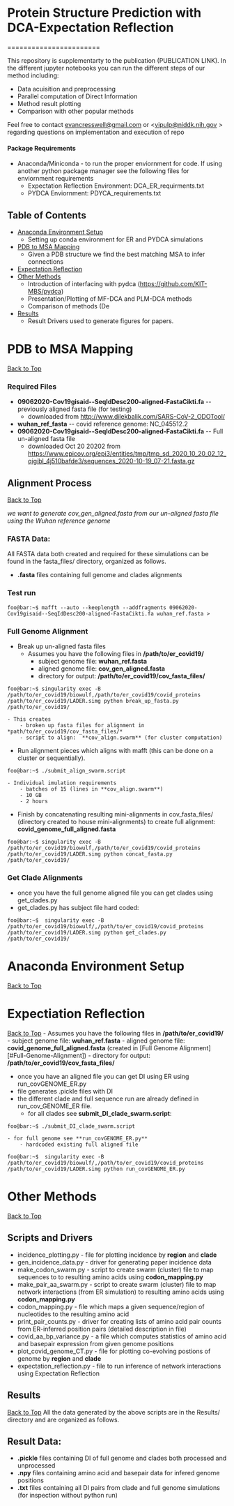 
# Protein Structure Prediction with DCA-Expectation Reflection
=======================

This repository is supplementarty to the publication (PUBLICATION LINK). In the different jupyter notebooks you can run the different steps of our method including:
* Data acuisition and preprocessing 
* Parallel computation of Direct Information
* Method result plotting
* Comparison with other popular methods

Feel free to contact <evancresswell@gmail.com> or <vipulp@niddk.nih.gov > regarding questions on implementation and execution of repo

#### Package Requirements
- Anaconda/Miniconda - to run the proper enviornment for code. If using another python package manager see the following files for enviornment requirements 
    - Expectation Reflection Environment: DCA_ER_requirments.txt
    - PYDCA Enviornment: PDYCA_requirements.txt

## Table of Contents
- [Anaconda Environment Setup](#Anaconda-Environment-Setup)
	- Setting up conda environment for ER and PYDCA simulations
- [PDB to MSA Mapping](#PDB-to-MSA-Mapping)
	- Given a PDB structure we find the best matching MSA to infer connections
- [Expectation Reflection](#Expectation-Reflection)
- [Other Methods](#Other-Methods)
	- Introduction of interfacing with pydca (https://github.com/KIT-MBS/pydca)
	- Presentation/Plotting of MF-DCA and PLM-DCA methods
	- Comparison of methods (De
- [Results](#Results)
	- Result Drivers used to generate figures for papers.

# PDB to MSA Mapping
[Back to Top](#Table-of-Contents)

### Required Files
* **09062020-Cov19gisaid--SeqIdDesc200-aligned-FastaCikti.fa** -- previously aligned fasta file (for testing)
	* downloaded from http://www.dilekbalik.com/SARS-CoV-2_ODOTool/
* **wuhan_ref_fasta** -- covid reference genome: NC_045512.2
* **09062020-Cov19gisaid--SeqIdDesc200-aligned-FastaCikti.fa** -- Full un-aligned fasta file
	* downloaded Oct 20 20202 from https://www.epicov.org/epi3/entities/tmp/tmp_sd_2020_10_20_02_12_qigibl_4j510bafde3/sequences_2020-10-19_07-21.fasta.gz

## Alignment Process
[Back to Top](#Table-of-Contents)

*we want to generate cov_gen_aligned.fasta from our un-aligned fasta file using the Wuhan reference genome*

### FASTA Data:
All FASTA data both created and required for these simulations can be found in the fasta_files/ directory, organized as follows.
- **.fasta** files containing full genome and clades alignments
### Test run

```console
foo@bar:~$ mafft --auto --keeplength --addfragments 09062020-Cov19gisaid--SeqIdDesc200-aligned-FastaCikti.fa wuhan_ref.fasta > 
```

### Full Genome Alignment
- Break up un-aligned fasta files
	- Assumes you have the following files in **/path/to/er_covid19/** 
		- subject genome file: **wuhan_ref.fasta** 
		- aligned genome file: **cov_gen_aligned.fasta** 
		- directory for output: **/path/to/er_covid19/cov_fasta_files/**
```console
foo@bar:~$ singularity exec -B /path/to/er_covid19/biowulf,/path/to/er_covid19/covid_proteins /path/to/er_covid19/LADER.simg python break_up_fasta.py /path/to/er_covid19/ 
```			
	- This creates 
		- broken up fasta files for alignment in *path/to/er_covid19/cov_fasta_files/* 
		- script to align:  **cov_align.swarm** (for cluster computation)

- Run alignment pieces which aligns with mafft (this can be done on a cluster or sequentially).

```console
foo@bar:~$ ./submit_align_swarm.script 
```

	- Individual imulation requirements
		- batches of 15 (lines in **cov_align.swarm**)
		- 10 GB
		- 2 hours
- Finish by concatenating resulting mini-alignments in cov_fasta_files/ (directory created to house mini-alignments) to create full alignment: **covid_genome_full_aligned.fasta**
```console
foo@bar:~$ singularity exec -B /path/to/er_covid19/biowulf,/path/to/er_covid19/covid_proteins /path/to/er_covid19/LADER.simg python concat_fasta.py /path/to/er_covid19/ 
```

### Get Clade Alignments 
- once you have the full genome aligned file you can get clades using get_clades.py
- get_clades.py has subject file hard coded:

``` console
foo@bar:~$  singularity exec -B /path/to/er_covid19/biowulf/,/path/to/er_covid19/covid_proteins /path/to/er_covid19/LADER.simg python get_clades.py /path/to/er_covid19/
```
# Anaconda Environment Setup
[Back to Top](#Table-of-Contents)

# Expectiation Reflection
[Back to Top](#Table-of-Contents)
	- Assumes you have the following files in **/path/to/er_covid19/** 
		- subject genome file: **wuhan_ref.fasta** 
		- aligned genome file: **covid_genome_full_aligned.fasta** (created in [Full Genome Alignment][#Full-Genome-Alignment])
		- directory for output: **/path/to/er_covid19/cov_fasta_files/**

- once you have an aligned file you can get DI using ER using run_covGENOME_ER.py
- file generates .pickle files with DI
- the different clade and full sequence run are already defined in run_cov_GENOME_ER file.
	- for all clades see **submit_DI_clade_swarm.script**:
```console
foo@bar:~$ ./submit_DI_clade_swarm.script
```
	- for full genome see **run_covGENOME_ER.py**
		- hardcoded existing full aligned file
```console
foo@bar:~$  singularity exec -B /path/to/er_covid19/biowulf/,/path/to/er_covid19/covid_proteins /path/to/er_covid19/LADER.simg python run_covGENOME_ER.py 
```


# Other Methods
[Back to Top](#Table-of-Contents)

## Scripts and Drivers
* incidence_plotting.py - file for plotting incidence by **region** and **clade**
* gen_incidence_data.py - driver for generating paper incidence data 
* make_codon_swarm.py - script to create swarm (cluster) file to map sequences to to resulting amino acids using **codon_mapping.py**
* make_pair_aa_swarm.py - script to create swarm (cluster) file to map network interactions (from ER simulation) to resulting amino acids using **codon_mapping.py**
* codon_mapping.py - file which maps a given sequence/region of nucleotides to the resulting amino acid
* print_pair_counts.py - driver for creating lists of amino acid pair counts from ER-inferred position pairs (detailed description in file)
* covid_aa_bp_variance.py - a file which computes statistics of amino acid and basepair expression from given genome positions
* plot_covid_genome_CT.py - file for plotting co-evolving postions of genome by **region** and **clade**
* expectation_reflection.py - file to run inference of network interactions using Expectation Reflection

## Results
[Back to Top](#Table-of-Contents)
All the data generated by the above scripts are in the Results/ directory and are organized as follows.
## Result Data:
- **.pickle** files containing DI of full genome and clades both processed and unprocessed
- **.npy** files containing amino acid and basepair data for infered genome positions
- **.txt** files containing all DI pairs from clade and full genome simulations (for inspection without python run)

